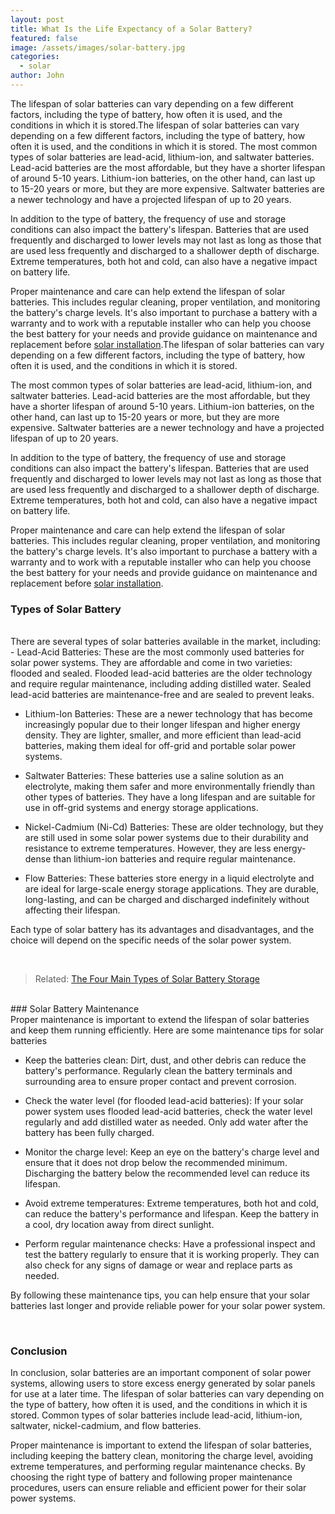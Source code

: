 ```yaml
---
layout: post
title: What Is the Life Expectancy of a Solar Battery?
featured: false
image: /assets/images/solar-battery.jpg
categories:
  - solar
author: John
---
```


The lifespan of solar batteries can vary depending on a few different factors, including the type of battery, how often it is used, and the conditions in which it is stored.The lifespan of solar batteries can vary depending on a few different factors, including the type of battery, how often it is used, and the conditions in which it is stored.
The most common types of solar batteries are lead-acid, lithium-ion, and saltwater batteries. Lead-acid batteries are the most affordable, but they have a shorter lifespan of around 5-10 years. Lithium-ion batteries, on the other hand, can last up to 15-20 years or more, but they are more expensive. Saltwater batteries are a newer technology and have a projected lifespan of up to 20 years.

In addition to the type of battery, the frequency of use and storage conditions can also impact the battery's lifespan. Batteries that are used frequently and discharged to lower levels may not last as long as those that are used less frequently and discharged to a shallower depth of discharge. Extreme temperatures, both hot and cold, can also have a negative impact on battery life.

Proper maintenance and care can help extend the lifespan of solar batteries. This includes regular cleaning, proper ventilation, and monitoring the battery's charge levels. It's also important to purchase a battery with a warranty and to work with a reputable installer who can help you choose the best battery for your needs and provide guidance on maintenance and replacement before [solar installation](/thing-you-need-to-know-solar-installation/).The lifespan of solar batteries can vary depending on a few different factors, including the type of battery, how often it is used, and the conditions in which it is stored.

The most common types of solar batteries are lead-acid, lithium-ion, and saltwater batteries. Lead-acid batteries are the most affordable, but they have a shorter lifespan of around 5-10 years. Lithium-ion batteries, on the other hand, can last up to 15-20 years or more, but they are more expensive. Saltwater batteries are a newer technology and have a projected lifespan of up to 20 years.

In addition to the type of battery, the frequency of use and storage conditions can also impact the battery's lifespan. Batteries that are used frequently and discharged to lower levels may not last as long as those that are used less frequently and discharged to a shallower depth of discharge. Extreme temperatures, both hot and cold, can also have a negative impact on battery life.

Proper maintenance and care can help extend the lifespan of solar batteries. This includes regular cleaning, proper ventilation, and monitoring the battery's charge levels. It's also important to purchase a battery with a warranty and to work with a reputable installer who can help you choose the best battery for your needs and provide guidance on maintenance and replacement before [solar installation](https://jna.org/factors-to-consider-when-installing-solar-panels-in-your-home).
<br>

### Types of Solar Battery

<br>
There are several types of solar batteries available in the market, including:
<br>
- Lead-Acid Batteries: These are the most commonly used batteries for solar power systems. They are affordable and come in two varieties: flooded and sealed. Flooded lead-acid batteries are the older technology and require regular maintenance, including adding distilled water. Sealed lead-acid batteries are maintenance-free and are sealed to prevent leaks.

- Lithium-Ion Batteries: These are a newer technology that has become increasingly popular due to their longer lifespan and higher energy density. They are lighter, smaller, and more efficient than lead-acid batteries, making them ideal for off-grid and portable solar power systems.

- Saltwater Batteries: These batteries use a saline solution as an electrolyte, making them safer and more environmentally friendly than other types of batteries. They have a long lifespan and are suitable for use in off-grid systems and energy storage applications.

- Nickel-Cadmium (Ni-Cd) Batteries: These are older technology, but they are still used in some solar power systems due to their durability and resistance to extreme temperatures. However, they are less energy-dense than lithium-ion batteries and require regular maintenance.

- Flow Batteries: These batteries store energy in a liquid electrolyte and are ideal for large-scale energy storage applications. They are durable, long-lasting, and can be charged and discharged indefinitely without affecting their lifespan.

Each type of solar battery has its advantages and disadvantages, and the choice will depend on the specific needs of the solar power system.

<br>

> Related: [The Four Main Types of Solar Battery Storage](https://jna.org/the-four-main-types-of-solar-battery-storage)

<br>
### Solar Battery Maintenance
<br>
Proper maintenance is important to extend the lifespan of solar batteries and keep them running efficiently. Here are some maintenance tips for solar batteries

- Keep the batteries clean: Dirt, dust, and other debris can reduce the battery's performance. Regularly clean the battery terminals and surrounding area to ensure proper contact and prevent corrosion.

- Check the water level (for flooded lead-acid batteries): If your solar power system uses flooded lead-acid batteries, check the water level regularly and add distilled water as needed. Only add water after the battery has been fully charged.

- Monitor the charge level: Keep an eye on the battery's charge level and ensure that it does not drop below the recommended minimum. Discharging the battery below the recommended level can reduce its lifespan.

- Avoid extreme temperatures: Extreme temperatures, both hot and cold, can reduce the battery's performance and lifespan. Keep the battery in a cool, dry location away from direct sunlight.

- Perform regular maintenance checks: Have a professional inspect and test the battery regularly to ensure that it is working properly. They can also check for any signs of damage or wear and replace parts as needed.

By following these maintenance tips, you can help ensure that your solar batteries last longer and provide reliable power for your solar power system.

<br>

### Conclusion

In conclusion, solar batteries are an important component of solar power systems, allowing users to store excess energy generated by solar panels for use at a later time. The lifespan of solar batteries can vary depending on the type of battery, how often it is used, and the conditions in which it is stored. Common types of solar batteries include lead-acid, lithium-ion, saltwater, nickel-cadmium, and flow batteries.

Proper maintenance is important to extend the lifespan of solar batteries, including keeping the battery clean, monitoring the charge level, avoiding extreme temperatures, and performing regular maintenance checks. By choosing the right type of battery and following proper maintenance procedures, users can ensure reliable and efficient power for their solar power systems.
